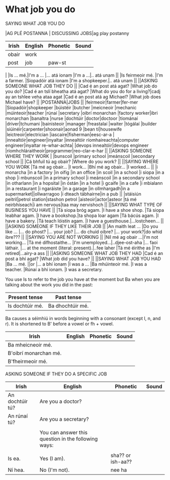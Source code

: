# What job you do

SAYING WHAT JOB YOU DO

|AG PLÉ POSTANNA | DISCUSSING JOBS|ag play postanny

|Irish|English|Phonetic|Sound|
|------|-------|--------|-----|
|obair|work
|post|job|paw-st
|
|Is ... mé.|I'm a ...
|... atá ionam |I'm a ...|.. atá unam
||
|Is feirmeoir mé. |I'm a farmer.
|Siopadóir atá ionam |I'm a shopkeeper.|.. atá unam
||
||ASKING SOMEONE WHAT JOB THEY DO
||
|Cad é an post atá agat? |What job do you do?
|Cad é an tslí bheatha atá agat? |What do you do for a living?|cadj ay an tshlee veha ataa agat
|Cad é an post atá ag Michael? |What job does Michael have?
||
|POSTANNA|JOBS
||
|feirmeoir|farmer|fer-mer
|Siopadóir|shopkeeper
|búistéir	|butcher
|meicneoir	|mechanic
|múinteoir|teacher
|rúnaí	|secretary
|oibrí monarchan	|factory worker|ibri monarchan
|banaltra	|nurse
|dochtúir	|doctor|doctoor
|tiománaí	|driver|tchumani
|bainisteoir	|manager
|freastalaí	|waiter
|tógálaí	|builder
|siúinéir|carpenter|shoonair|aonad 9
|bean tí|housewife
|leictreoir|electrician
|iascaire|fisherman|eesc-ar-a
|
|innealtóir|engineer|inyaltar
|innealtóir ríomhaireachta|computer engineer|inyaltar re-whar-achta|
|devops innealtóir|devops engineer
|ríomhchláraitheoir|programmer|reo-clar-e-har
||
||ASKING SOMEONE WHERE THEY WORK
|
|bunscoil |primary school
|meánscoil |secondary school
||
|Cá bhfuil tú ag obair? |Where do you work?
||
||SAYING WHERE YOU WORK
|Tá mé ag obair... |I work...
|Bhí mé ag obair... |I worked...
||
|i monarcha |in a factory
|in oifig |in an office
|in scoil |in a school
|i siopa |in a shop
|i mbunscoil |in a primary school
|i meánscoil |in a secondary school
|in otharlann |in a hopsital
|in óstán |in a hotel
|i gcaife |in a cafe
|i mbialann |in a restaurant
|i ngaráiste |in a garage
|in ollmhargadh|in a supermarket||ollwarragoo
|i dteach tábhairne|in a pub
||
|stáisiún peitril|petrol station|stashon petrol
|aisteoir|actor|asteor
|tá mé neirbhíseach|i am nervous|taa may nervishoch
||
||SAYING WHAT TYPE OF BUSINESS YOU HAVE
||
|Tá siopa bróg agam. |I have a shoe shop.
|Tá siopa leabhar agam. |I have a bookshop.|ta shopa loar agam
|Tá bácús agam. |I have a bakery.
|Tá teach lóistín agam. |I have a guesthouse.|...lostcheen...
||
||ASKING SOMEONE IF THEY LIKE THEIR JOB
||
|An maith leat ... |Do you like ...
|... do phost? |... your job?
|... do chuid oibre? |... your work?|do whid ibre???
||
||SAYING YOU ARE NOT WORKING
||
|Níl mé ag obair ...|I'm not working...
|Tá mé dífhostaithe... |I'm unemployed...|..djee-ost-aha
|... faoi láthair. |... at the moment (literal: present).|..fee laher
|Tá mé éirithe as |I'm retired|...airy-a ass
||
||ASKING SOMEONE WHAT JOB THEY HAD
|Cad é an post a bhí agat? |What job did you have?
||
||SAYING WHAT JOB YOU HAD
|Ba ... mé.
||or
|... a bhí ionam |I was a ...
|Ba mhúinteoir mé. |I was a teacher.
|Rúnaí a bhí ionam. |I was a secretary.


You use Is to refer to the job you have at the moment but Ba when you are talking about the work you did in the past:

|Present tense|	Past tense
|------|-------
|Is dochtúir mé.	|Ba dhochtúir mé.

Ba causes a séimhiú in words beginning with a consonant (except l, n, and r). It is shortened to B' before a vowel or fh + vowel.


|Irish|English|Phonetic|Sound|
|------|-------|--------|-----|
|Ba mheicneoir mé.	
|B'oibrí monarchan mé.	
|B'fheirmeoir mé.	


ASKING SOMEONE IF THEY DO A SPECIFIC JOB

|Irish|English|Phonetic|Sound|
|------|-------|--------|-----|
|An dochtúir tú? |Are you a doctor?
|An rúnaí tú? |Are you a secretary?
||
||You can answer this question in the following ways:
||
|Is ea. |Yes (I am).|sha?? or ish-aa??
|Ní hea. |No (I'm not).|nee ha